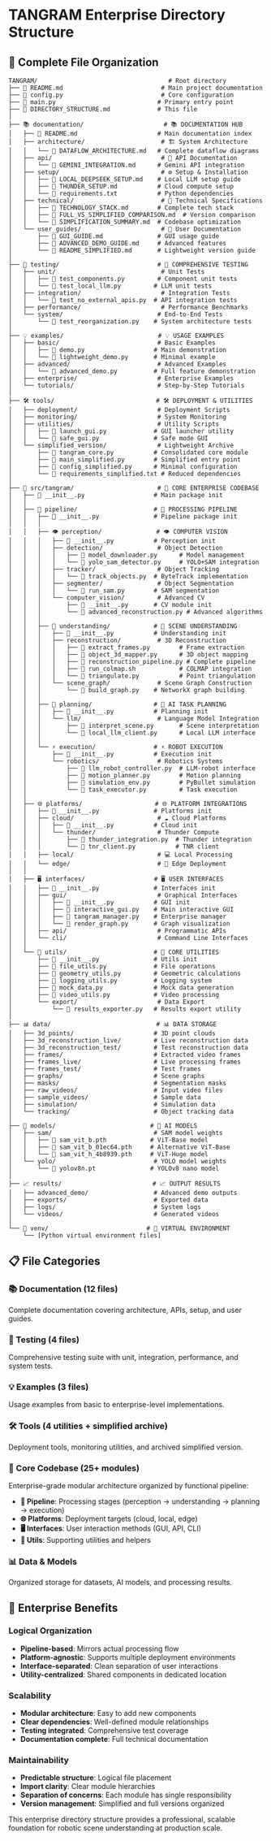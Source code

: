 # TANGRAM Enterprise Directory Structure

## 📁 Complete File Organization

```
TANGRAM/                                    # Root directory
├── 📄 README.md                           # Main project documentation
├── 📄 config.py                           # Core configuration
├── 📄 main.py                            # Primary entry point
├── 📄 DIRECTORY_STRUCTURE.md             # This file
│
├── 📚 documentation/                      # 📚 DOCUMENTATION HUB
│   ├── 📄 README.md                      # Main documentation index
│   ├── architecture/                     # 🏗️ System Architecture
│   │   └── 📄 DATAFLOW_ARCHITECTURE.md   # Complete dataflow diagrams
│   ├── api/                              # 🔌 API Documentation
│   │   └── 📄 GEMINI_INTEGRATION.md      # Gemini API integration
│   ├── setup/                            # ⚙️ Setup & Installation
│   │   ├── 📄 LOCAL_DEEPSEEK_SETUP.md    # Local LLM setup guide
│   │   ├── 📄 THUNDER_SETUP.md           # Cloud compute setup
│   │   └── 📄 requirements.txt           # Python dependencies
│   ├── technical/                        # 🔧 Technical Specifications
│   │   ├── 📄 TECHNOLOGY_STACK.md        # Complete tech stack
│   │   ├── 📄 FULL_VS_SIMPLIFIED_COMPARISON.md  # Version comparison
│   │   └── 📄 SIMPLIFICATION_SUMMARY.md  # Codebase optimization
│   └── user_guides/                      # 👥 User Documentation
│       ├── 📄 GUI_GUIDE.md               # GUI usage guide
│       ├── 📄 ADVANCED_DEMO_GUIDE.md     # Advanced features
│       └── 📄 README_SIMPLIFIED.md       # Lightweight version guide
│
├── 🧪 testing/                           # 🧪 COMPREHENSIVE TESTING
│   ├── unit/                             # Unit Tests
│   │   ├── 📄 test_components.py         # Component unit tests
│   │   └── 📄 test_local_llm.py         # LLM unit tests
│   ├── integration/                      # Integration Tests
│   │   └── 📄 test_no_external_apis.py  # API integration tests
│   ├── performance/                      # Performance Benchmarks
│   └── system/                          # End-to-End Tests
│       └── 📄 test_reorganization.py    # System architecture tests
│
├── 💡 examples/                          # 💡 USAGE EXAMPLES
│   ├── basic/                           # Basic Examples
│   │   ├── 📄 demo.py                   # Main demonstration
│   │   └── 📄 lightweight_demo.py       # Minimal example
│   ├── advanced/                        # Advanced Examples
│   │   └── 📄 advanced_demo.py          # Full feature demonstration
│   ├── enterprise/                      # Enterprise Examples
│   └── tutorials/                       # Step-by-Step Tutorials
│
├── 🛠️ tools/                            # 🛠️ DEPLOYMENT & UTILITIES
│   ├── deployment/                      # Deployment Scripts
│   ├── monitoring/                      # System Monitoring
│   ├── utilities/                       # Utility Scripts
│   │   ├── 📄 launch_gui.py             # GUI launcher utility
│   │   └── 📄 safe_gui.py               # Safe mode GUI
│   └── simplified_version/              # Lightweight Archive
│       ├── 📄 tangram_core.py           # Consolidated core module
│       ├── 📄 main_simplified.py        # Simplified entry point
│       ├── 📄 config_simplified.py      # Minimal configuration
│       └── 📄 requirements_simplified.txt # Reduced dependencies
│
├── 🚀 src/tangram/                       # 🚀 CORE ENTERPRISE CODEBASE
│   ├── 📄 __init__.py                   # Main package init
│   │
│   ├── 🔄 pipeline/                     # 🔄 PROCESSING PIPELINE
│   │   ├── 📄 __init__.py               # Pipeline package init
│   │   │
│   │   ├── 👁️ perception/               # 👁️ COMPUTER VISION
│   │   │   ├── 📄 __init__.py           # Perception init
│   │   │   ├── detection/               # Object Detection
│   │   │   │   ├── 📄 model_downloader.py      # Model management
│   │   │   │   └── 📄 yolo_sam_detector.py     # YOLO+SAM integration
│   │   │   ├── tracker/                 # Object Tracking
│   │   │   │   └── 📄 track_objects.py  # ByteTrack implementation
│   │   │   ├── segmenter/               # Object Segmentation
│   │   │   │   └── 📄 run_sam.py        # SAM segmentation
│   │   │   └── computer_vision/         # Advanced CV
│   │   │       ├── 📄 __init__.py       # CV module init
│   │   │       └── 📄 advanced_reconstruction.py # Advanced algorithms
│   │   │   
│   │   ├── 🧠 understanding/            # 🧠 SCENE UNDERSTANDING
│   │   │   ├── 📄 __init__.py           # Understanding init
│   │   │   ├── reconstruction/          # 3D Reconstruction
│   │   │   │   ├── 📄 extract_frames.py        # Frame extraction
│   │   │   │   ├── 📄 object_3d_mapper.py      # 3D object mapping
│   │   │   │   ├── 📄 reconstruction_pipeline.py # Complete pipeline
│   │   │   │   ├── 📄 run_colmap.sh            # COLMAP integration
│   │   │   │   └── 📄 triangulate.py           # Point triangulation
│   │   │   └── scene_graph/             # Scene Graph Construction
│   │   │       └── 📄 build_graph.py    # NetworkX graph building
│   │   │
│   │   ├── 🤖 planning/                 # 🤖 AI TASK PLANNING
│   │   │   ├── 📄 __init__.py           # Planning init
│   │   │   └── llm/                     # Language Model Integration
│   │   │       ├── 📄 interpret_scene.py       # Scene interpretation
│   │   │       └── 📄 local_llm_client.py      # Local LLM interface
│   │   │
│   │   └── ⚡ execution/                # ⚡ ROBOT EXECUTION
│   │       ├── 📄 __init__.py           # Execution init
│   │       └── robotics/                # Robotics Systems
│   │           ├── 📄 llm_robot_controller.py  # LLM-robot interface
│   │           ├── 📄 motion_planner.py        # Motion planning
│   │           ├── 📄 simulation_env.py        # PyBullet simulation
│   │           └── 📄 task_executor.py         # Task execution
│   │
│   ├── 🌐 platforms/                    # 🌐 PLATFORM INTEGRATIONS
│   │   ├── 📄 __init__.py               # Platforms init
│   │   ├── cloud/                       # ☁️ Cloud Platforms
│   │   │   ├── 📄 __init__.py           # Cloud init
│   │   │   └── thunder/                 # Thunder Compute
│   │   │       ├── 📄 thunder_integration.py  # Thunder integration
│   │   │       └── 📄 tnr_client.py           # TNR client
│   │   ├── local/                       # 💻 Local Processing
│   │   └── edge/                        # 📱 Edge Deployment
│   │
│   ├── 🖥️ interfaces/                   # 🖥️ USER INTERFACES
│   │   ├── 📄 __init__.py               # Interfaces init
│   │   ├── gui/                         # Graphical Interfaces
│   │   │   ├── 📄 __init__.py           # GUI init
│   │   │   ├── 📄 interactive_gui.py    # Main interactive GUI
│   │   │   ├── 📄 tangram_manager.py    # Enterprise manager
│   │   │   └── 📄 render_graph.py       # Graph visualization
│   │   ├── api/                         # Programmatic APIs
│   │   └── cli/                         # Command Line Interfaces
│   │
│   └── 🔧 utils/                        # 🔧 CORE UTILITIES
│       ├── 📄 __init__.py               # Utils init
│       ├── 📄 file_utils.py             # File operations
│       ├── 📄 geometry_utils.py         # Geometric calculations
│       ├── 📄 logging_utils.py          # Logging system
│       ├── 📄 mock_data.py              # Mock data generation
│       ├── 📄 video_utils.py            # Video processing
│       └── export/                      # Data Export
│           └── 📄 results_exporter.py   # Results export utility
│
├── 📊 data/                             # 📊 DATA STORAGE
│   ├── 3d_points/                      # 3D point clouds
│   ├── 3d_reconstruction_live/         # Live reconstruction data
│   ├── 3d_reconstruction_test/         # Test reconstruction data
│   ├── frames/                         # Extracted video frames
│   ├── frames_live/                    # Live processing frames
│   ├── frames_test/                    # Test frames
│   ├── graphs/                         # Scene graphs
│   ├── masks/                          # Segmentation masks
│   ├── raw_videos/                     # Input video files
│   ├── sample_videos/                  # Sample data
│   ├── simulation/                     # Simulation data
│   └── tracking/                       # Object tracking data
│
├── 🤖 models/                          # 🤖 AI MODELS
│   ├── sam/                            # SAM model weights
│   │   ├── 📄 sam_vit_b.pth            # ViT-Base model
│   │   ├── 📄 sam_vit_b_01ec64.pth     # Alternative ViT-Base
│   │   └── 📄 sam_vit_h_4b8939.pth     # ViT-Huge model
│   └── yolo/                           # YOLO model weights
│       └── 📄 yolov8n.pt               # YOLOv8 nano model
│
├── 📈 results/                         # 📈 OUTPUT RESULTS
│   ├── advanced_demo/                  # Advanced demo outputs
│   ├── exports/                        # Exported data
│   ├── logs/                           # System logs
│   └── videos/                         # Generated videos
│
└── 🐍 venv/                           # 🐍 VIRTUAL ENVIRONMENT
    └── [Python virtual environment files]
```

## 📋 File Categories

### **📚 Documentation (12 files)**
Complete documentation covering architecture, APIs, setup, and user guides.

### **🧪 Testing (4 files)** 
Comprehensive testing suite with unit, integration, performance, and system tests.

### **💡 Examples (3 files)**
Usage examples from basic to enterprise-level implementations.

### **🛠️ Tools (4 utilities + simplified archive)**
Deployment tools, monitoring utilities, and archived simplified version.

### **🚀 Core Codebase (25+ modules)**
Enterprise-grade modular architecture organized by functional pipeline:

- **🔄 Pipeline**: Processing stages (perception → understanding → planning → execution)
- **🌐 Platforms**: Deployment targets (cloud, local, edge)
- **🖥️ Interfaces**: User interaction methods (GUI, API, CLI)
- **🔧 Utils**: Supporting utilities and helpers

### **📊 Data & Models**
Organized storage for datasets, AI models, and processing results.

## 🎯 Enterprise Benefits

### **Logical Organization**
- **Pipeline-based**: Mirrors actual processing flow
- **Platform-agnostic**: Supports multiple deployment environments
- **Interface-separated**: Clean separation of user interactions
- **Utility-centralized**: Shared components in dedicated location

### **Scalability**
- **Modular architecture**: Easy to add new components
- **Clear dependencies**: Well-defined module relationships
- **Testing integrated**: Comprehensive test coverage
- **Documentation complete**: Full technical documentation

### **Maintainability**
- **Predictable structure**: Logical file placement
- **Import clarity**: Clear module hierarchies
- **Separation of concerns**: Each module has single responsibility
- **Version management**: Simplified and full versions organized

This enterprise directory structure provides a professional, scalable foundation for robotic scene understanding at production scale.